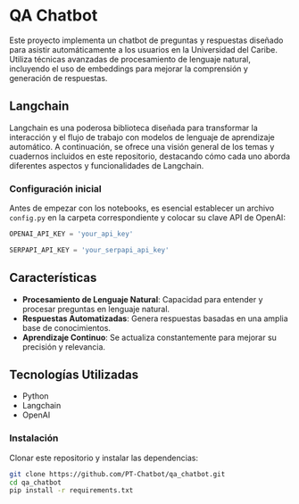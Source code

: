 # QA Chatbot

Este proyecto implementa un chatbot de preguntas y respuestas diseñado para asistir automáticamente a los usuarios en la Universidad del Caribe. Utiliza técnicas avanzadas de procesamiento de lenguaje natural, incluyendo el uso de embeddings para mejorar la comprensión y generación de respuestas.

## Langchain

Langchain es una poderosa biblioteca diseñada para transformar la interacción y el flujo de trabajo con modelos de lenguaje de aprendizaje automático. A continuación, se ofrece una visión general de los temas y cuadernos incluidos en este repositorio, destacando cómo cada uno aborda diferentes aspectos y funcionalidades de Langchain.

### Configuración inicial

Antes de empezar con los notebooks, es esencial establecer un archivo `config.py` en la carpeta correspondiente y colocar su clave API de OpenAI:

```python
OPENAI_API_KEY = 'your_api_key'
```

```python
SERPAPI_API_KEY = 'your_serpapi_api_key'
```

## Características

- **Procesamiento de Lenguaje Natural**: Capacidad para entender y procesar preguntas en lenguaje natural.
- **Respuestas Automatizadas**: Genera respuestas basadas en una amplia base de conocimientos.
- **Aprendizaje Continuo**: Se actualiza constantemente para mejorar su precisión y relevancia.

## Tecnologías Utilizadas

- Python
- Langchain
- OpenAI

### Instalación

Clonar este repositorio y instalar las dependencias:

```bash
git clone https://github.com/PT-Chatbot/qa_chatbot.git
cd qa_chatbot
pip install -r requirements.txt
```
